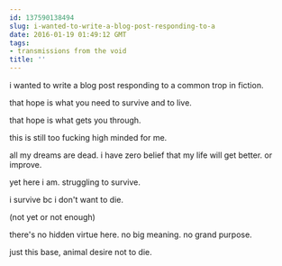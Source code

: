 ```yaml
---
id: 137590138494
slug: i-wanted-to-write-a-blog-post-responding-to-a
date: 2016-01-19 01:49:12 GMT
tags:
- transmissions from the void
title: ''
---
```


i wanted to write a blog post responding to a common trop in fiction.

that hope is what you need to survive and to live.

that hope is what gets you through.

this is still too fucking high minded for me. 

all my dreams are dead. i have zero belief that my life will get better. or improve.

yet here i am. struggling to survive.

i survive bc i don't want to die.

(not yet or not enough)

there's no hidden virtue here. no big meaning. no grand purpose.

just this base, animal desire not to die.